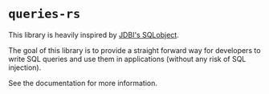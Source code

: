 # `queries-rs`

This library is heavily inspired by [JDBI's SQLobject](https://jdbi.org/#sql-objects).

The goal of this library is to provide a straight forward way for developers to write SQL queries and use them in applications (without any risk of SQL injection).

See the documentation for more information.
